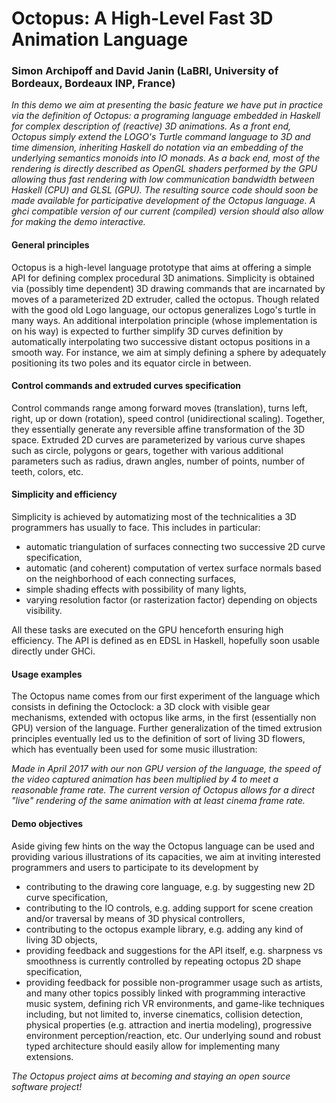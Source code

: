  
 # Octopus: A High-Level Fast 3D Animation Language

 ### Simon Archipoff and David Janin (LaBRI, University of Bordeaux, Bordeaux INP, France)

_In this demo we aim at presenting the basic feature we have put in practice via the definition of Octopus: a programing language embedded in Haskell for complex description of (reactive) 3D animations. As a front end, Octopus simply extend the LOGO's Turtle command language to 3D and time dimension, inheriting Haskell do notation via an embedding of the underlying semantics monoids into IO monads. As a back end, most of the rendering is directly described as OpenGL shaders performed by the GPU allowing thus fast rendering with low communication bandwidth between Haskell (CPU) and GLSL (GPU). The resulting source code should soon be made available for participative development of the Octopus language. A ghci compatible version of our current (compiled) version should also allow for making the demo interactive._


#### General principles

Octopus is a high-level language prototype that aims at offering a simple API for defining complex procedural 3D animations. Simplicity is obtained via (possibly time dependent) 3D drawing commands that are incarnated by moves of a parameterized 2D extruder, called the octopus. Though related with the good old Logo language, our octopus generalizes Logo's turtle in many ways. An additional interpolation principle (whose implementation is on his way) is expected to further simplify 3D curves definition by automatically interpolating two successive distant octopus positions in a smooth way. For instance, we aim at simply defining a sphere by adequately positioning its two poles and its equator circle in between.

#### Control commands and extruded curves specification

Control commands range among forward moves (translation), turns left, right, up or down (rotation), speed control (unidirectional scaling). Together, they essentially generate any reversible affine transformation of the 3D space. Extruded 2D curves are parameterized by various curve shapes such as circle, polygons or gears, together with various additional parameters such as radius, drawn angles, number of points, number of teeth, colors, etc.

#### Simplicity and efficiency

Simplicity is achieved by automatizing most of the technicalities a 3D programmers has usually to face. This includes in particular:

- automatic triangulation of surfaces connecting two successive 2D curve specification,
- automatic (and coherent) computation of vertex surface normals based on the
neighborhood of each connecting surfaces,
- simple shading effects with possibility of many lights,
- varying resolution factor (or rasterization factor) depending on objects visibility.

All these tasks are executed on the GPU henceforth ensuring high efficiency. The API is defined as en EDSL in Haskell, hopefully soon usable directly under GHCi.

#### Usage examples

The Octopus name comes from our first experiment of the language which consists in defining the Octoclock: a 3D clock with visible gear mechanisms, extended with octopus like arms, in the first (essentially non GPU) version of the language. Further generalization of the timed extrusion principles eventually led us to the definition of sort of living 3D flowers, which has eventually been used for some music illustration:


_Made in April 2017 with our non GPU version of the language, the speed of the video captured animation has been multiplied by 4 to meet a reasonable frame rate. The current version of Octopus allows for a direct "live" rendering of the same animation with at least cinema frame rate._

#### Demo objectives

Aside giving few hints on the way the Octopus language can be used and providing various illustrations of its capacities, we aim at inviting interested programmers and users to participate to its development by

- contributing to the drawing core language, e.g. by suggesting new 2D curve specification,
- contributing to the IO controls, e.g. adding support for scene creation and/or traversal by means of 3D physical controllers,
- contributing to the octopus example library, e.g. adding any kind of living 3D objects,
- providing feedback and suggestions for the API itself, e.g. sharpness vs smoothness is
currently controlled by repeating octopus 2D shape specification,
- providing feedback for possible non-programmer usage such as artists,
and many other topics possibly linked with programming interactive music system, defining rich VR environments, and game-like techniques including, but not limited to, inverse cinematics, collision detection, physical properties (e.g. attraction and inertia modeling), progressive environment perception/reaction, etc. Our underlying sound and robust typed architecture should easily allow for implementing many extensions.

_The Octopus project aims at becoming and staying an open source software project!_